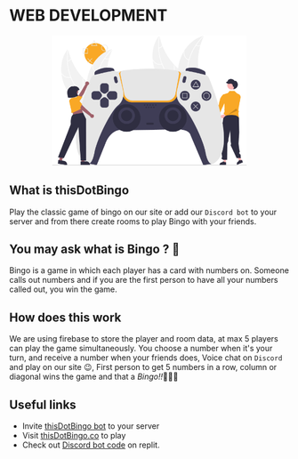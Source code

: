 # WEB DEVELOPMENT

<center>
<img src="./assets/main-image.png" width="350px">
</center>

## What is thisDotBingo
Play the classic game of bingo on our site or add our `Discord bot` to your server and from there create rooms to play Bingo with your friends.

## You may ask what is Bingo ? 🤔
Bingo is a game in which each player has a card with numbers on. Someone calls out numbers and if you are the first person to have all your numbers called out, you win the game. 

## How does this work
We are using firebase to store the player and room data, at max 5 players can play the game simultaneously. You choose a number when it's your turn, and receive a number when your friends does, Voice chat on `Discord` and play on our site 😉, First person to get 5 numbers in a row, column or diagonal wins the game and that a *Bingo!!*🎉🎊🥳

## Useful links

- Invite [thisDotBingo bot](https://discord.com/api/oauth2/authorize?client_id=903305647070797894&permissions=534723947584&scope=bot) to your server
- Visit [thisDotBingo.co](https://thisDotBingo.co) to play
- Check out [Discord bot code](https://replit.com/@SyfnX800/bingoDiscordBot#main.py) on replit.

